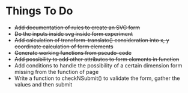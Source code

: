 # Things To Do
* ~~Add documentation of rules to create an SVG form~~
* ~~Do the inputs inside svg inside form experiment~~
* ~~Add calculation of transform-translate() consideration into x, y coordinate calculation of form elements~~
* ~~Generate working functions from pseudo-code~~
* ~~Add possibility to add other attributes to form elements in function~~
* Add conditions to handle the possibility of a certain dimension form missing from the function of page
* Write a function to checkNSubmit() to validate the form, gather the values and then submit
